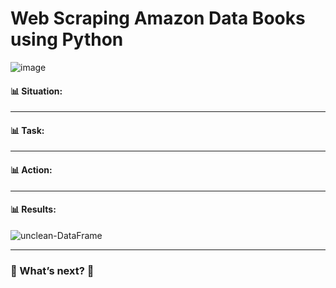 # Web Scraping Amazon Data Books using Python 
![image](https://github.com/user-attachments/assets/47b8fe7d-a68f-4e9e-bc03-7001b8d56b2f)


#### 📊 Situation: 


---
#### 📊 Task:  


---
#### 📊 Action:

---

#### 📊 Results: 

![unclean-DataFrame](https://github.com/user-attachments/assets/1eacab1c-4a6b-4eaa-b768-d1f6197effcb)

---
###  🚀 What’s next? 🚀


